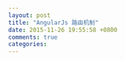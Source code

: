 ```yaml
---
layout: post
title: "AngularJs 路由机制"
date: 2015-11-26 19:55:58 +0800
comments: true
categories: 
---
```

